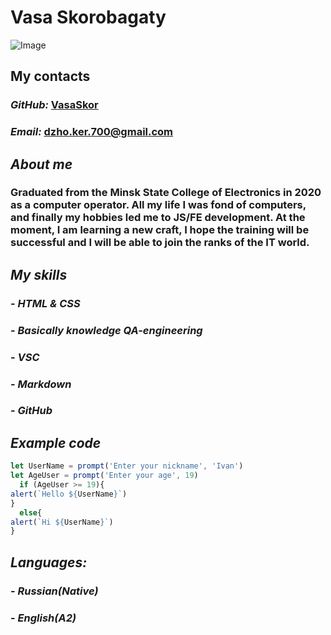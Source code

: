 # Vasa Skorobagaty
![Image](https://i.postimg.cc/rm9k2DK4/ST8-LNBn-Odr0.jpg)
## **My contacts**
###  _GitHub:_ [VasaSkor](https://github.com/VasaSkor)
###  _Email:_  dzho.ker.700@gmail.com
## _About me_
### Graduated from the Minsk State College of Electronics in 2020 as a computer operator. All my life I was fond of computers, and finally my hobbies led me to JS/FE development. At the moment, I am learning a new craft, I hope the training will be successful and I will be able to join the ranks of the IT world.
## _My skills_
### - *HTML & CSS*
### - *Basically knowledge QA-engineering*
### - *VSC*
### - *Markdown*
### - *GitHub*
## _Example code_
```javascript
let UserName = prompt('Enter your nickname', 'Ivan')
let AgeUser = prompt('Enter your age', 19)
  if (AgeUser >= 19){
alert(`Hello ${UserName}`)
}
  else{
alert(`Hi ${UserName}`)
}
```
## _Languages:_
### - *Russian(Native)*
### - *English(A2)*
